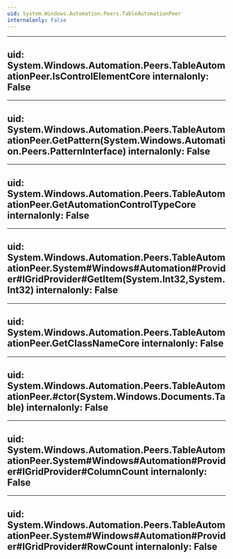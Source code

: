 ```yaml
---
uid: System.Windows.Automation.Peers.TableAutomationPeer
internalonly: False
---
```


---
uid: System.Windows.Automation.Peers.TableAutomationPeer.IsControlElementCore
internalonly: False
---

---
uid: System.Windows.Automation.Peers.TableAutomationPeer.GetPattern(System.Windows.Automation.Peers.PatternInterface)
internalonly: False
---

---
uid: System.Windows.Automation.Peers.TableAutomationPeer.GetAutomationControlTypeCore
internalonly: False
---

---
uid: System.Windows.Automation.Peers.TableAutomationPeer.System#Windows#Automation#Provider#IGridProvider#GetItem(System.Int32,System.Int32)
internalonly: False
---

---
uid: System.Windows.Automation.Peers.TableAutomationPeer.GetClassNameCore
internalonly: False
---

---
uid: System.Windows.Automation.Peers.TableAutomationPeer.#ctor(System.Windows.Documents.Table)
internalonly: False
---

---
uid: System.Windows.Automation.Peers.TableAutomationPeer.System#Windows#Automation#Provider#IGridProvider#ColumnCount
internalonly: False
---

---
uid: System.Windows.Automation.Peers.TableAutomationPeer.System#Windows#Automation#Provider#IGridProvider#RowCount
internalonly: False
---

